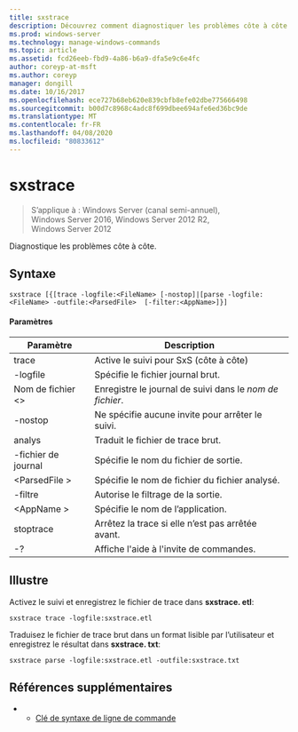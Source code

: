```yaml
---
title: sxstrace
description: Découvrez comment diagnostiquer les problèmes côte à côte.
ms.prod: windows-server
ms.technology: manage-windows-commands
ms.topic: article
ms.assetid: fcd26eeb-fbd9-4a86-b6a9-dfa5e9c6e4fc
author: coreyp-at-msft
ms.author: coreyp
manager: dongill
ms.date: 10/16/2017
ms.openlocfilehash: ece727b68eb620e839cbfb8efe02dbe775666498
ms.sourcegitcommit: b00d7c8968c4adc8f699dbee694afe6ed36bc9de
ms.translationtype: MT
ms.contentlocale: fr-FR
ms.lasthandoff: 04/08/2020
ms.locfileid: "80833612"
---
```

# <a name="sxstrace"></a>sxstrace

>S’applique à : Windows Server (canal semi-annuel), Windows Server 2016, Windows Server 2012 R2, Windows Server 2012

Diagnostique les problèmes côte à côte.    

## <a name="syntax"></a>Syntaxe  
```  
sxstrace [{[trace -logfile:<FileName> [-nostop]|[parse -logfile:<FileName> -outfile:<ParsedFile>  [-filter:<AppName>]}]  
```  

#### <a name="parameters"></a>Paramètres  
|Paramètre|Description|  
|-------|--------|  
|trace|Active le suivi pour SxS (côte à côte)|  
|-logfile|Spécifie le fichier journal brut.|  
|Nom de fichier \<>|Enregistre le journal de suivi dans le *nom de fichier*.|  
|-nostop|Ne spécifie aucune invite pour arrêter le suivi.|  
|analys|Traduit le fichier de trace brut.|  
|-fichier de journal|Spécifie le nom du fichier de sortie.|  
|\<ParsedFile >|Spécifie le nom de fichier du fichier analysé.|  
|-filtre|Autorise le filtrage de la sortie.|  
|\<AppName >|Spécifie le nom de l’application.|  
|stoptrace|Arrêtez la trace si elle n’est pas arrêtée avant.|  
|-?|Affiche l'aide à l'invite de commandes.|  

## <a name="examples"></a><a name="BKMK_Examples"></a>Illustre  
Activez le suivi et enregistrez le fichier de trace dans **sxstrace. etl**:  
```  
sxstrace trace -logfile:sxstrace.etl  
```  
Traduisez le fichier de trace brut dans un format lisible par l’utilisateur et enregistrez le résultat dans **sxstrace. txt**:  
```  
sxstrace parse -logfile:sxstrace.etl -outfile:sxstrace.txt  
```  

## <a name="additional-references"></a>Références supplémentaires  
-   - [Clé de syntaxe de ligne de commande](command-line-syntax-key.md)  
  
